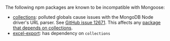 The following npm packages are known to be incompatible with Mongoose:

* [collections](https://www.npmjs.com/package/collections): polluted globals cause issues with the MongoDB Node driver's URL parser. See [GitHub issue 12671](https://github.com/Automattic/mongoose/issues/12671#issuecomment-1374942680). This affects any [package that depends on collections](https://www.npmjs.com/package/collections?activeTab=dependents).
* [excel-export](https://www.npmjs.com/package/excel-export): has dependency on `collections`
